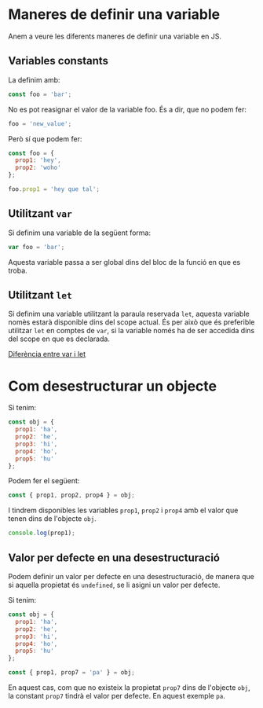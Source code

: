 # Maneres de definir una variable
Anem a veure les diferents maneres de definir una variable en JS.

## Variables constants
La definim amb:
```js
const foo = 'bar';
```

No es pot reasignar el valor de la variable foo. És a dir, que no podem fer:
```js
foo = 'new_value';
```

Però sí que podem fer:
```js
const foo = {
  prop1: 'hey',
  prop2: 'woho'
};

foo.prop1 = 'hey que tal';
```

## Utilitzant `var`
Si definim una variable de la següent forma:
```js
var foo = 'bar';
```

Aquesta variable passa a ser global dins del bloc de la funció en que es troba.

## Utilitzant `let`
Si definim una variable utilitzant la paraula reservada `let`, aquesta variable
nomès estarà disponible dins del scope actual. És per això que és preferible
utilitzar `let` en comptes de `var`, si la variable només ha de ser accedida
dins del scope en que es declarada.

[Diferència entre var i let](https://stackoverflow.com/questions/762011/whats-the-difference-between-using-let-and-var-to-declare-a-variable-in-jav/11444416#11444416)


# Com desestructurar un objecte
Si tenim:
```js
const obj = {
  prop1: 'ha',
  prop2: 'he',
  prop3: 'hi',
  prop4: 'ho',
  prop5: 'hu'
};
```

Podem fer el següent:
```js
const { prop1, prop2, prop4 } = obj;
```

I tindrem disponibles les variables `prop1`, `prop2` i `prop4` amb el valor que
tenen dins de l'objecte `obj`.

```js
console.log(prop1);
```

## Valor per defecte en una desestructuració
Podem definir un valor per defecte en una desestructuració, de manera
que si aquella propietat és `undefined`, se li asigni un valor per defecte.

Si tenim:
```js
const obj = {
  prop1: 'ha',
  prop2: 'he',
  prop3: 'hi',
  prop4: 'ho',
  prop5: 'hu'
};

const { prop1, prop7 = 'pa' } = obj;
```

En aquest cas, com que no existeix la propietat `prop7` dins de l'objecte `obj`,
la constant `prop7` tindrà el valor per defecte. En aquest exemple `pa`.
